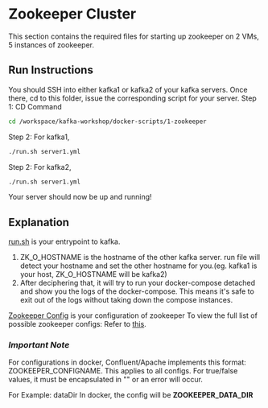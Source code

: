 # Zookeeper Cluster
This section contains the required files for starting up zookeeper on 2 VMs, 5 instances of zookeeper.


## Run Instructions
You should SSH into either kafka1 or kafka2 of your kafka servers. Once there, cd to this folder, issue the corresponding script for your server.
Step 1: CD Command
```bash
cd /workspace/kafka-workshop/docker-scripts/1-zookeeper
```
Step 2: For kafka1,
```bash
./run.sh server1.yml
```
Step 2: For kafka2,
```bash
./run.sh server1.yml
```
Your server should now be up and running!

## Explanation
[run.sh](run.sh) is your entrypoint to kafka.
1. ZK_O_HOSTNAME is the hostname of the other kafka server. run file will detect your hostname and set the other hostname for you.(eg. kafka1 is your host, ZK_O_HOSTNAME will be kafka2)
2. After deciphering that, it will try to run your docker-compose detached and show you the logs of the docker-compose. This means it's safe to exit out of the logs without taking down the compose instances.

[Zookeeper Config](server1.yml) is your configuration of zookeeper
To view the full list of possible zookeeper configs: Refer to [this](https://zookeeper.apache.org/doc/r3.3.3/zookeeperAdmin.html#sc_configuration).


### *Important Note*
For configurations in docker, Confluent/Apache implements this format: ZOOKEEPER_CONFIGNAME. This applies to all configs. For true/false values, it must be encapsulated in "" or an error will occur.

For Example: dataDir
In docker, the config will be **ZOOKEEPER_DATA_DIR**
